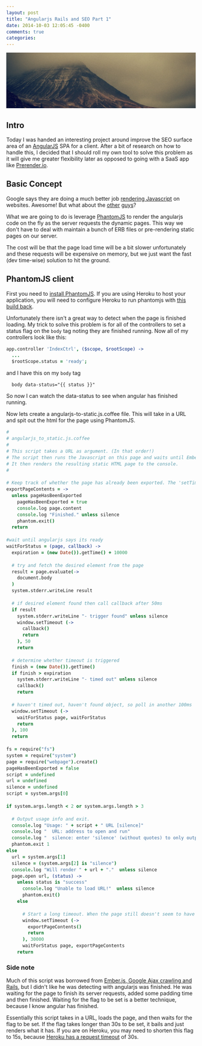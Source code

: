 ```yaml
---
layout: post
title: "Angularjs Rails and SEO Part 1"
date: 2014-10-03 12:05:45 -0400
comments: true
categories:
---
```

<img src="/images/mountain.jpeg" title="Angularjs Rails and SEO Part 1" class="banner-img"  />

## Intro
Today I was handed an interesting project around improve the SEO surface area of an [AngularJS](https://angularjs.org/) SPA for a client.  After a bit of research on how to handle this, I decided that I should roll my own tool to solve this problem as it will give me greater flexibility later as opposed to going with a SaaS app like [Prerender.io](http://Prerender.io).

## Basic Concept
Google says they are doing a much better job [rendering Javascript](http://googlewebmastercentral.blogspot.com.es/2014/05/understanding-web-pages-better.html) on websites.  Awesome! But what about the [other](http://bing.com) [guys](http://duckduckgo.com)?

What we are going to do is leverage [PhantomJS](http://phantomjs.org/) to render the angularjs code on the fly as the server requests the dynamic pages.  This way we don't have to deal with maintain a bunch of ERB files or pre-rendering static pages on our server.

The cost will be that the page load time will be a bit slower unfortunately and these requests will be expensive on memory, but we just want the fast (dev time-wise) solution to hit the ground.

## PhantomJS client
First you need to [install PhantomJS](http://phantomjs.org/download.html).  If you are using Heroku to host your application, you will need to configure Heroku to run phantomjs with [this build back](https://github.com/stomita/heroku-buildpack-phantomjs).

Unfortunately there isn't a great way to detect when the page is finished loading.  My trick to solve this problem is for all of the controllers to set a status flag on the `body` tag noting they are finished running.  Now all of my controllers look like this:

```coffeescript app/assets/javascripts/app/controllers/index.js.coffee
app.controller 'IndexCtrl', ($scope, $rootScope) ->
  ...
  $rootScope.status = 'ready';
```

and I have this on my `body` tag

```slim app/views/layouts/application.html.slim
  body data-status="{{ status }}"
```

So now I can watch the data-status to see when angular has finished running.

Now lets create a angularjs-to-static.js.coffee file.  This will take in a URL and spit out the html for the page using PhantomJS.

```coffeescript lib/phantomjs/angularjs_to_static.js.coffee
#
# angularjs_to_static.js.coffee
#
# This script takes a URL as argument. (In that order!)
# The script then runs the Javascript on this page and waits until Ember has finished loading.
# It then renders the resulting static HTML page to the console.
#

# Keep track of whether the page has already been exported. The 'setTimeout' mess might cause it to be exported multiple times.
exportPageContents = ->
  unless pageHasBeenExported
    pageHasBeenExported = true
    console.log page.content
    console.log "Finished." unless silence
    phantom.exit()
  return

#wait until angularjs says its ready
waitForStatus = (page, callback) ->
  expiration = (new Date()).getTime() + 10000

  # try and fetch the desired element from the page
  result = page.evaluate(->
    document.body
  )
  system.stderr.writeLine result

  # if desired element found then call callback after 50ms
  if result
    system.stderr.writeLine "- trigger found" unless silence
    window.setTimeout (->
      callback()
      return
    ), 50
    return

  # determine whether timeout is triggered
  finish = (new Date()).getTime()
  if finish > expiration
    system.stderr.writeLine "- timed out" unless silence
    callback()
    return

  # haven't timed out, haven't found object, so poll in another 100ms
  window.setTimeout (->
    waitForStatus page, waitForStatus
    return
  ), 100
  return

fs = require("fs")
system = require("system")
page = require("webpage").create()
pageHasBeenExported = false
script = undefined
url = undefined
silence = undefined
script = system.args[0]

if system.args.length < 2 or system.args.length > 3

  # Output usage info and exit.
  console.log "Usage: " + script + " URL [silence]"
  console.log "  URL: address to open and run"
  console.log "  silence: enter 'silence' (without quotes) to only output the page content and suppress info messages"
  phantom.exit 1
else
  url = system.args[1]
  silence = (system.args[2] is "silence")
  console.log "Will render " + url + "."  unless silence
  page.open url, (status) ->
    unless status is "success"
      console.log "Unable to load URL!"  unless silence
      phantom.exit()
    else

      # Start a long timeout. When the page still doesn't seem to have finished loading after 30s, something has likely gone wrong. This timeout prevents a hangup of the server.
      window.setTimeout (->
        exportPageContents()
        return
      ), 30000
      waitForStatus page, exportPageContents
    return
```

### Side note
Much of this script was borrowed from [Ember.js, Google Ajax crawling and Rails](http://www.pieterjongsma.com/2013/01/11/ember-google-ajax-rails.html), but I didn't like he was detecting with angularjs was finished.  He was waiting for the page to finish its server requests, added some padding time and then finished.  Waiting for the flag to be set is a better technique, because I know angular has finished.

Essentially this script takes in a URL, loads the page, and then waits for the flag to be set.  If the flag takes longer than 30s to be set, it bails and just renders what it has.  If you are on Heroku, you may need to shorten this flag to 15s, because [Heroku has a request timeout](https://devcenter.heroku.com/articles/request-timeout) of 30s.
